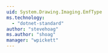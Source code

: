 ```yaml
---
uid: System.Drawing.Imaging.EmfType
ms.technology: 
  - "dotnet-standard"
author: "stevehoag"
ms.author: "shoag"
manager: "wpickett"
---
```

